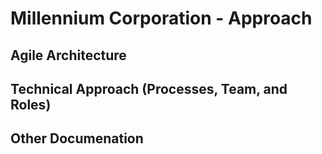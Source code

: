 # Millennium Corporation - Approach

## Agile Architecture

## Technical Approach (Processes, Team, and Roles)

## Other Documenation
